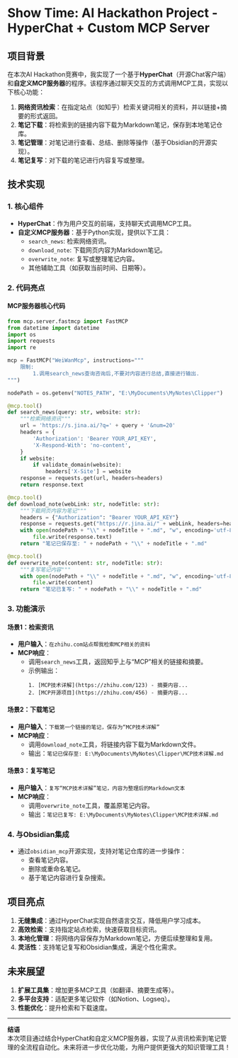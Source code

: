 # **Show Time: AI Hackathon Project - HyperChat + Custom MCP Server**

## **项目背景**
在本次AI Hackathon竞赛中，我实现了一个基于**HyperChat**（开源Chat客户端）和**自定义MCP服务器**的程序。该程序通过聊天交互的方式调用MCP工具，实现以下核心功能：
1. **网络资讯检索**：在指定站点（如知乎）检索关键词相关的资料，并以链接+摘要的形式返回。
2. **笔记下载**：将检索到的链接内容下载为Markdown笔记，保存到本地笔记仓库。
3. **笔记管理**：对笔记进行查看、总结、删除等操作（基于Obsidian的开源实现）。
4. **笔记复写**：对下载的笔记进行内容复写或整理。

## **技术实现**
### **1. 核心组件**
- **HyperChat**：作为用户交互的前端，支持聊天式调用MCP工具。
- **自定义MCP服务器**：基于Python实现，提供以下工具：
  - `search_news`: 检索网络资讯。
  - `download_note`: 下载网页内容为Markdown笔记。
  - `overwrite_note`: 复写或整理笔记内容。
  - 其他辅助工具（如获取当前时间、日期等）。

### **2. 代码亮点**
#### **MCP服务器核心代码**
```python
from mcp.server.fastmcp import FastMCP
from datetime import datetime
import os
import requests
import re

mcp = FastMCP("WeiWanMcp", instructions="""
    限制:
        1.调用search_news查询咨询后,不要对内容进行总结,直接进行输出.
""")

nodePath = os.getenv("NOTES_PATH", "E:\MyDocuments\MyNotes\Clipper")

@mcp.tool()
def search_news(query: str, website: str):
    """检索网络资讯"""
    url = 'https://s.jina.ai/?q=' + query + '&num=20'
    headers = {
        'Authorization': 'Bearer YOUR_API_KEY',
        'X-Respond-With': 'no-content',
    }
    if website:
        if validate_domain(website):
            headers['X-Site'] = website
    response = requests.get(url, headers=headers)
    return response.text

@mcp.tool()
def download_note(webLink: str, nodeTitle: str):
    """下载网页内容为笔记"""
    headers = {"Authorization": "Bearer YOUR_API_KEY"}
    response = requests.get("https://r.jina.ai/" + webLink, headers=headers)
    with open(nodePath + "\\" + nodeTitle + ".md", "w", encoding='utf-8') as file:
        file.write(response.text)
    return "笔记已保存至: " + nodePath + "\\" + nodeTitle + ".md"

@mcp.tool()
def overwrite_note(content: str, nodeTitle: str):
    """复写笔记内容"""
    with open(nodePath + "\\" + nodeTitle + ".md", "w", encoding='utf-8') as file:
        file.write(content)
    return "笔记已复写: " + nodePath + "\\" + nodeTitle + ".md"
```

### **3. 功能演示**
#### **场景1：检索资讯**
- **用户输入**：`在zhihu.com站点帮我检索MCP相关的资料`
- **MCP响应**：
  - 调用`search_news`工具，返回知乎上与“MCP”相关的链接和摘要。
  - 示例输出：
    ```
    1. [MCP技术详解](https://zhihu.com/123) - 摘要内容...
    2. [MCP开源项目](https://zhihu.com/456) - 摘要内容...
    ```

#### **场景2：下载笔记**
- **用户输入**：`下载第一个链接的笔记，保存为“MCP技术详解”`
- **MCP响应**：
  - 调用`download_note`工具，将链接内容下载为Markdown文件。
  - 输出：`笔记已保存至: E:\MyDocuments\MyNotes\Clipper\MCP技术详解.md`

#### **场景3：复写笔记**
- **用户输入**：`复写“MCP技术详解”笔记，内容为整理后的Markdown文本`
- **MCP响应**：
  - 调用`overwrite_note`工具，覆盖原笔记内容。
  - 输出：`笔记已复写: E:\MyDocuments\MyNotes\Clipper\MCP技术详解.md`

### **4. 与Obsidian集成**
- 通过`obsidian_mcp`开源实现，支持对笔记仓库的进一步操作：
  - 查看笔记内容。
  - 删除或重命名笔记。
  - 基于笔记内容进行复杂搜索。

## **项目亮点**
1. **无缝集成**：通过HyperChat实现自然语言交互，降低用户学习成本。
2. **高效检索**：支持指定站点检索，快速获取目标资讯。
3. **本地化管理**：将网络内容保存为Markdown笔记，方便后续整理和复用。
4. **灵活性**：支持笔记复写和Obsidian集成，满足个性化需求。

## **未来展望**
1. **扩展工具集**：增加更多MCP工具（如翻译、摘要生成等）。
2. **多平台支持**：适配更多笔记软件（如Notion、Logseq）。
3. **性能优化**：提升检索和下载速度。

---

**结语**  
本次项目通过结合HyperChat和自定义MCP服务器，实现了从资讯检索到笔记管理的全流程自动化。未来将进一步优化功能，为用户提供更强大的知识管理工具！